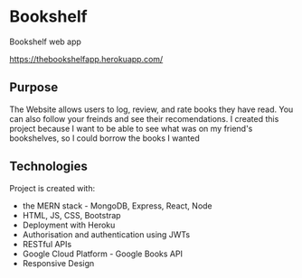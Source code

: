 # Bookshelf
Bookshelf web app 

https://thebookshelfapp.herokuapp.com/

## Purpose
The Website allows users to log, review, and rate books they have read. You can also follow your freinds and see their recomendations. 
I created this project because I want to be able to see what was on my friend's bookshelves, so I could borrow the books I wanted
	
## Technologies
Project is created with: 
* the MERN stack - MongoDB, Express, React, Node
* HTML, JS, CSS, Bootstrap
* Deployment with Heroku
* Authorisation and authentication using JWTs
* RESTful APIs
* Google Cloud Platform - Google Books API
* Responsive Design
